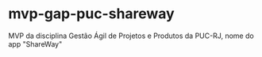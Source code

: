 # mvp-gap-puc-shareway
MVP da disciplina Gestão Ágil de Projetos e Produtos da PUC-RJ, nome do app "ShareWay"
